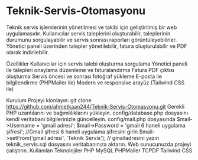 # Teknik-Servis-Otomasyonu
Teknik servis işlemlerinin yönetilmesi ve takibi için geliştirilmiş bir web uygulamasıdır.
Kullanıcılar servis taleplerini oluşturabilir, taleplerinin durumunu sorgulayabilir ve servis sonrası raporları görüntüleyebilirler.
Yönetici paneli üzerinden talepler yönetilebilir, fatura oluşturulabilir ve PDF olarak indirilebilir.

Özellikler
Kullanıcılar için servis talebi oluşturma sorgulama 
Yönetici paneli ile talepleri onaylama düzenleme ve faturalandırma Fatura PDF çıktısı oluşturma 
Servis öncesi ve sonrası fotoğraf yükleme E-posta ile bilgilendirme (PHPMailer ile) Modern ve responsive arayüz (Tailwind CSS ile)

Kurulum 
Projeyi klonlayın:
git clone https://github.com/ahmetkaan244/Teknik-Servis-Otomasyonu.git
Gerekli PHP uzantılarını ve bağımlılıklarını yükleyin.
config/database.php dosyasını kendi veritabanı bilgilerinizle güncelleyin.
config/mail.php dosyasında $mail->Username = 'gmail adresi'; 
$mail->Password = 'gmail 6 haneli uygulama şifresi';  //Gmail şifresi 6 haneli uygulama şifresini girin
 $mail->setFrom('gmail adresi', 'Teknik Servis'); // gmailadresini yazın
teknik_servis.sql dosyasını veritabanınıza aktarın.
Web sunucunuzda projeyi çalıştırın.
Kullanılan Teknolojiler
PHP
MySQL
PHPMailer
TCPDF
Tailwind CSS
